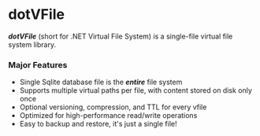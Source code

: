 # dotVFile
**_dotVFile_** (short for .NET Virtual File System) is a single-file virtual file system library.

### Major Features
- Single Sqlite database file is the **_entire_** file system
- Supports multiple virtual paths per file, with content stored on disk only once
- Optional versioning, compression, and TTL for every vfile
- Optimized for high-performance read/write operations
- Easy to backup and restore, it's just a single file!